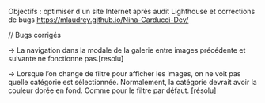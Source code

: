 
Objectifs : optimiser d'un site Internet après audit Lighthouse et corrections de bugs
https://mlaudrey.github.io/Nina-Carducci-Dev/

// Bugs corrigés

-> La navigation dans la modale de la galerie entre images précédente et suivante ne fonctionne pas.[resolu]

-> Lorsque l’on change de filtre pour afficher les images, on ne voit pas quelle catégorie est sélectionnée. Normalement, la catégorie devrait avoir la couleur dorée en fond. Comme pour le filtre par défaut. [résolu]
